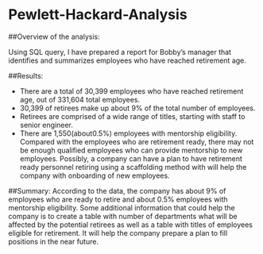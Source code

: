 # Pewlett-Hackard-Analysis

##Overview of the analysis:

Using SQL query, I have prepared a report for Bobby’s manager that identifies and summarizes employees who have reached retirement age. 

##Results:

- There are a total of 30,399 employees who have reached retirement age, out of 331,604 total employees.
- 30,399 of retirees make up about 9% of the total number of employees. 
- Retirees are comprised of a wide range of titles, starting with staff to senior engineer. 
- There are 1,550(about0.5%) employees with mentorship eligibility. Compared with the employees who are retirement ready, there may not be enough qualified employees who can provide mentorship to new employees. Possibly, a company can have a plan to have retirement ready personnel retiring using a scaffolding method with will help the company with onboarding of new employees.



##Summary:
According to the data, the company has about 9% of employees who are ready to retire and about 0.5% employees with mentorship eligibility. Some additional information that could help the company is to create a table with number of departments what will be affected by the potential retirees as well as a table with titles of employees eligible for retirement. It will help the company prepare a plan to fill positions in the near future. 


